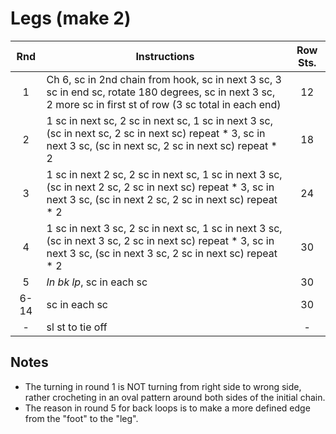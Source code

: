 # Legs (make 2)

Rnd | Instructions | Row Sts.
:-: | ------------ | :------:
1   | Ch 6, sc in 2nd chain from hook, sc in next 3 sc, 3 sc in end sc, rotate 180 degrees, sc in next 3 sc, 2 more sc in first st of row (3 sc total in each end) | 12
2   | 1 sc in next sc, 2 sc in next sc, 1 sc in next 3 sc, (sc in next sc, 2 sc in next sc) repeat * 3, sc in next 3 sc, (sc in next sc, 2 sc in next sc) repeat * 2 | 18
3   | 1 sc in next 2 sc, 2 sc in next sc, 1 sc in next 3 sc, (sc in next 2 sc, 2 sc in next sc) repeat * 3, sc in next 3 sc, (sc in next 2 sc, 2 sc in next sc) repeat * 2 | 24
4   | 1 sc in next 3 sc, 2 sc in next sc, 1 sc in next 3 sc, (sc in next 3 sc, 2 sc in next sc) repeat * 3, sc in next 3 sc, (sc in next 3 sc, 2 sc in next sc) repeat * 2 | 30
5   | *In bk lp*, sc in each sc | 30
6-14| sc in each sc | 30
\-  | sl st to tie off | \-

## Notes

- The turning in round 1 is NOT turning from right side to wrong side, rather crocheting in an oval pattern around both sides of the initial chain.
- The reason in round 5 for back loops is to make a more defined edge from the "foot" to the "leg".
